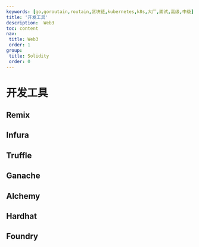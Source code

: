 ```yaml
---
keywords: [go,goroutain,routain,区块链,kubernetes,k8s,大厂,面试,高级,中级]
title: '开发工具'
description:  Web3
toc: content
nav:
 title: Web3
 order: 1
group:
 title: Solidity
 order: 0
---
```

# 开发工具
## Remix
## Infura
## Truffle
## Ganache
## Alchemy
## Hardhat
## Foundry

